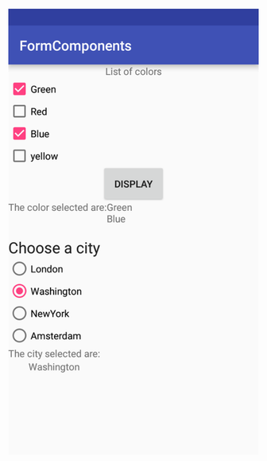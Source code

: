 ![alt text](https://github.com/codesqills/Android_basics/blob/master/FormComponents/Screenshot_20170807-173106.png)
